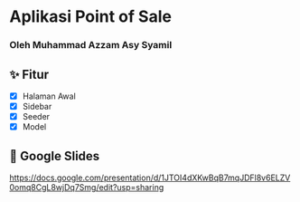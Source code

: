 # Aplikasi Point of Sale

### Oleh Muhammad Azzam Asy Syamil

## ✨ Fitur
- [x] Halaman Awal
- [x] Sidebar
- [x] Seeder
- [x] Model

## 📐 Google Slides
https://docs.google.com/presentation/d/1JTOI4dXKwBqB7mqJDFl8v6ELZV0omq8CgL8wjDq7Smg/edit?usp=sharing
